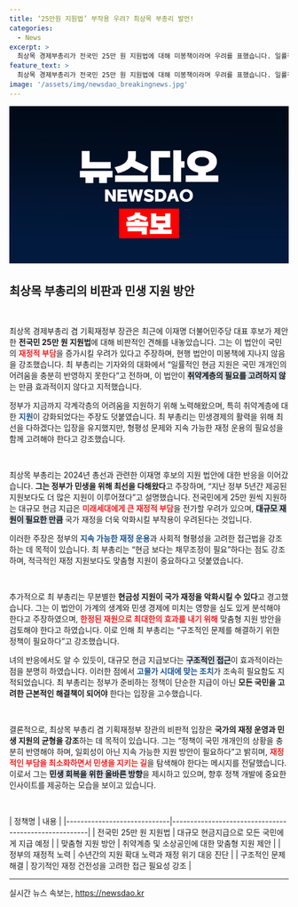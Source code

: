 ```yaml
---
title: ‘25만원 지원법’ 부작용 우려? 최상목 부총리 발언!
categories:
  - News
excerpt: >
  최상목 경제부총리가 전국민 25만 원 지원법에 대해 미봉책이라며 우려를 표했습니다. 일률적인 현금 지원이 미래세대에 부담을 주고 민생 악화를 초래할 수 있다는 경고! 과연 정치권의 대책은? 클릭해 자세한 내용을 확인하세요!
feature_text: >
  최상목 경제부총리가 전국민 25만 원 지원법에 대해 미봉책이라며 우려를 표했습니다. 일률적인 현금 지원이 미래세대에 부담을 주고 민생 악화를 초래할 수 있다는 경고! 과연 정치권의 대책은? 클릭해 자세한 내용을 확인하세요!
image: '/assets/img/newsdao_breakingnews.jpg'
---
```


<p><img src="/assets/img/newsdao_breakingnews.jpg" alt="pcversion 속보" /></p>

<h2 data-ke-size="size26">최상목 부총리의 비판과 민생 지원 방안</h2>

<p data-ke-size="size16">&nbsp;</p>

<p>최상목 경제부총리 겸 기획재정부 장관은 최근에 이재명 더불어민주당 대표 후보가 제안한 <b>전국민 25만 원 지원법</b>에 대해 비판적인 견해를 내놓았습니다. 그는 이 법안이 국민의 <b><span style="color: #ee2323;">재정적 부담</span></b>을 증가시킬 우려가 있다고 주장하며, 현행 법안이 미봉책에 지나지 않음을 강조했습니다. 최 부총리는 기자와의 대화에서 “일률적인 현금 지원은 국민 개개인의 어려움을 충분히 반영하지 못한다”고 전하며, 이 법안이 <b><span style="background-color: #21538527;">취약계층의 필요를 고려하지 않</span></b>는 만큼 효과적이지 않다고 지적했습니다. </p>

<p>정부가 지금까지 각계각층의 어려움을 지원하기 위해 노력해왔으며, 특히 취약계층에 대한 <b><span style="color: #1a5490;">지원</span></b>이 강화되었다는 주장도 덧붙였습니다. 최 부총리는 민생경제의 활력을 위해 최선을 다하겠다는 입장을 유지했지만, 형평성 문제와 지속 가능한 재정 운용의 필요성을 함께 고려해야 한다고 강조했습니다. </p>

<p data-ke-size="size16">&nbsp;</p>

<p>최상목 부총리는 2024년 총선과 관련한 이재명 후보의 지원 법안에 대한 반응을 이어갔습니다. <b>그는 정부가 민생을 위해 최선을 다해왔다</b>고 주장하며, “지난 정부 5년간 제공된 지원보다도 더 많은 지원이 이루어졌다”고 설명했습니다. 전국민에게 25만 원씩 지원하는 대규모 현금 지급은 <b><span style="color: #ee2323;">미래세대에게 큰 재정적 부담</span></b>을 전가할 우려가 있으며, <b><span style="background-color: #21538527;">대규모 재원이 필요한 만큼</span></b> 국가 재정을 더욱 악화시킬 부작용이 우려된다는 것입니다.</p>

<p>이러한 주장은 정부의 <b><span style="color: #1a5490;">지속 가능한 재정 운용</span></b>과 사회적 형평성을 고려한 접근법을 강조하는 데 목적이 있습니다. 최 부총리는 “현금 보다는 채무조정이 필요”하다는 점도 강조하며, 적극적인 재정 지원보다도 맞춤형 지원이 중요하다고 덧붙였습니다. </p>

<p data-ke-size="size16">&nbsp;</p>

<p>추가적으로 최 부총리는 무분별한 <b>현금성 지원이 국가 재정을 악화시킬 수 있다</b>고 경고했습니다. 그는 이 법안이 가계의 생계와 민생 경제에 미치는 영향을 심도 있게 분석해야 한다고 주장하였으며, <b><span style="color: #ee2323;">한정된 재원으로 최대한의 효과를 내기 위해</span></b> 맞춤형 지원 방안을 검토해야 한다고 하였습니다. 이로 인해 최 부총리는 “구조적인 문제를 해결하기 위한 정책이 필요하다”고 강조했습니다. </p>

<p>녀의 반응에서도 알 수 있듯이, 대규모 현금 지급보다는 <b><span style="background-color: #21538527;">구조적인 접근</span></b>이 효과적이라는 점을 분명히 하였습니다. 이러한 점에서 <b><span style="color: #1a5490;">고물가 시대에 맞는 조치</span></b>가 조속히 필요함도 지적되었습니다. 최 부총리는 정부가 준비하는 정책이 단순한 지급이 아닌 <b>모든 국민을 고려한 근본적인 해결책이 되어야</b> 한다는 입장을 고수했습니다. </p>

<p data-ke-size="size16">&nbsp;</p>

<p>결론적으로, 최상목 부총리 겸 기획재정부 장관의 비판적 입장은 <b>국가의 재정 운영과 민생 지원의 균형을 강조</b>하는 데 목적이 있습니다. 그는 “정책이 국민 개개인의 상황을 충분히 반영해야 하며, 일회성이 아닌 지속 가능한 지원 방안이 필요하다”고 밝히며, <b><span style="color: #ee2323;">재정적인 부담을 최소화하면서 민생을 지키는 길</span></b>을 탐색해야 한다는 메시지를 전달했습니다. 이로서 그는 <b><span style="background-color: #21538527;">민생 회복을 위한 올바른 방향</span></b>을 제시하고 있으며, 향후 정책 개발에 중요한 인사이트를 제공하는 모습을 보이고 있습니다. </p>

<p data-ke-size="size16">&nbsp;</p>

<p>| 정책명                        | 내용                                                   |
|-----------------------------|------------------------------------------------------|
| 전국민 25만 원 지원법       | 대규모 현금지급으로 모든 국민에게 지급 예정           |
| 맞춤형 지원 방안             | 취약계층 및 소상공인에 대한 맞춤형 지원 제안        |
| 정부의 재정적 노력          | 수년간의 지원 확대 노력과 재정 위기 대응 진단       |
| 구조적인 문제 해결          | 장기적인 재정 건전성을 고려한 접근 필요성 강조       |</p>

<hr>
실시간 뉴스 속보는, <a href="https://newsdao.kr" rel="dofollow">https://newsdao.kr</a>


